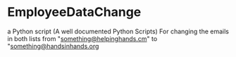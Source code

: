 # EmployeeDataChange
a Python script (A well documented Python Scripts) For changing the emails in both lists  from "something@helpinghands.cm" to "something@handsinhands.org
